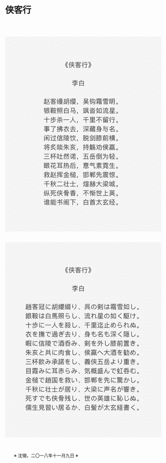 # 侠客行

&emsp;&emsp;

&emsp;&emsp;![侠客行](https://github.com/voyageplanet/treatise/blob/master/_img_/20181109-the-song-of-warriors-cn.png)

&emsp;&emsp;![侠客行](https://github.com/voyageplanet/treatise/blob/master/_img_/20181109-the-song-of-warriors-jp.png)

&emsp;&emsp;

&emsp;&emsp;※ 沈翎，二〇一八年十一月九日 ※